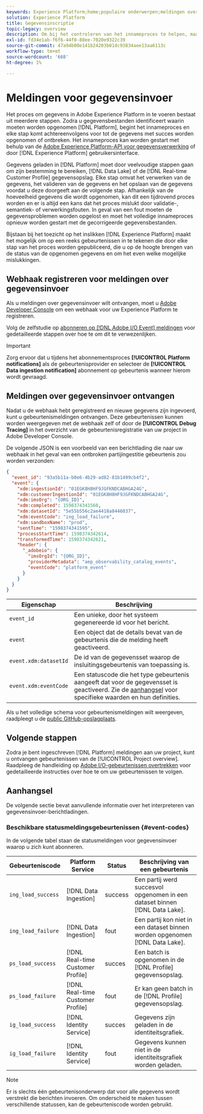 ```yaml
---
keywords: Experience Platform;home;populaire onderwerpen;meldingen over het opnemen van gegevens;meldingen;subscribe gebeurtenissen;statusgebeurtenissen voor het invoeren van gegevens;statusgebeurtenissen;subscribe;statusmeldingen;
solution: Experience Platform
title: Gegevensinscriptie
topic-legacy: overview
description: Om bij het controleren van het innameproces te helpen, maakt Adobe Experience Platform het mogelijk om aan een reeks gebeurtenissen in te tekenen die door elke stap van het proces worden gepubliceerd, die u op de hoogte brengen van de status van de opgenomen gegevens en om het even welke mogelijke mislukkingen.
exl-id: fd34e1ab-f6f6-44f0-88ee-7020e9322c39
source-git-commit: 47a94b00e141b24203b01dc93834aee13aa6113c
workflow-type: tm+mt
source-wordcount: '668'
ht-degree: 1%

---
```


# Meldingen voor gegevensinvoer

Het proces om gegevens in Adobe Experience Platform in te voeren bestaat uit meerdere stappen. Zodra u gegevensbestanden identificeert waarin moeten worden opgenomen [!DNL Platform], begint het innameproces en elke stap komt achtereenvolgens voor tot de gegevens met succes worden opgenomen of ontbreken. Het innameproces kan worden gestart met behulp van de [Adobe Experience Platform-API voor gegevensverwerking](https://www.adobe.io/experience-platform-apis/references/data-ingestion/) of door [!DNL Experience Platform] gebruikersinterface.

Gegevens geladen in [!DNL Platform] moet door veelvoudige stappen gaan om zijn bestemming te bereiken, [!DNL Data Lake] of de [!DNL Real-time Customer Profile] gegevensopslag. Elke stap omvat het verwerken van de gegevens, het valideren van de gegevens en het opslaan van de gegevens voordat u deze doorgeeft aan de volgende stap. Afhankelijk van de hoeveelheid gegevens die wordt opgenomen, kan dit een tijdrovend proces worden en er is altijd een kans dat het proces mislukt door validatie-, semantiek- of verwerkingsfouten. In geval van een fout moeten de gegevensproblemen worden opgelost en moet het volledige innameproces opnieuw worden gestart met de gecorrigeerde gegevensbestanden.

Bijstaan bij het toezicht op het inslikken [!DNL Experience Platform] maakt het mogelijk om op een reeks gebeurtenissen in te tekenen die door elke stap van het proces worden gepubliceerd, die u op de hoogte brengen van de status van de opgenomen gegevens en om het even welke mogelijke mislukkingen.

## Webhaak registreren voor meldingen over gegevensinvoer

Als u meldingen over gegevensinvoer wilt ontvangen, moet u [Adobe Developer Console](https://www.adobe.com/go/devs_console_ui) om een webhaak voor uw Experience Platform te registreren.

Volg de zelfstudie op [abonneren op [!DNL Adobe I/O Event] meldingen](../../observability/alerts/subscribe.md) voor gedetailleerde stappen over hoe te om dit te verwezenlijken.

>[!IMPORTANT]
>
>Zorg ervoor dat u tijdens het abonnementsproces **[!UICONTROL Platform notifications]** als de gebeurtenisprovider en selecteer de **[!UICONTROL Data ingestion notification]** abonnement op gebeurtenis wanneer hierom wordt gevraagd.

## Meldingen over gegevensinvoer ontvangen

Nadat u de webhaak hebt geregistreerd en nieuwe gegevens zijn ingevoerd, kunt u gebeurtenismeldingen ontvangen. Deze gebeurtenissen kunnen worden weergegeven met de webhaak zelf of door de **[!UICONTROL Debug Tracing]** in het overzicht van de gebeurtenisregistratie van uw project in Adobe Developer Console.

De volgende JSON is een voorbeeld van een berichtlading die naar uw webhaak in het geval van een ontbroken partijingestitie gebeurtenis zou worden verzonden:

```json
{
  "event_id": "93a5b11a-b0e6-4b29-ad82-81b1499cb4f2",
  "event": {
    "xdm:ingestionId": "01EGK8H8HF9JGFKNDCABHGA24G",
    "xdm:customerIngestionId": "01EGK8H8HF9JGFKNDCABHGA24G",
    "xdm:imsOrg": "{ORG_ID}",
    "xdm:completed": 1598374341560,
    "xdm:datasetId": "5e55b556c2ae4418a8446037",
    "xdm:eventCode": "ing_load_failure",
    "xdm:sandboxName": "prod",
    "sentTime": "1598374341595",
    "processStartTime": 1598374342614,
    "transformedTime": 1598374342621,
    "header": {
      "_adobeio": {
        "imsOrgId": "{ORG_ID}",
        "providerMetadata": "aep_observability_catalog_events",
        "eventCode": "platform_event"
      }
    }
  }
}
```

| Eigenschap | Beschrijving |
| --- | --- |
| `event_id` | Een unieke, door het systeem gegenereerde id voor het bericht. |
| `event` | Een object dat de details bevat van de gebeurtenis die de melding heeft geactiveerd. |
| `event.xdm:datasetId` | De id van de gegevensset waarop de insluitingsgebeurtenis van toepassing is. |
| `event.xdm:eventCode` | Een statuscode die het type gebeurtenis aangeeft dat voor de gegevensset is geactiveerd. Zie de [aanhangsel](#event-codes) voor specifieke waarden en hun definities. |

Als u het volledige schema voor gebeurtenismeldingen wilt weergeven, raadpleegt u de [public GitHub-opslagplaats](https://github.com/adobe/xdm/blob/master/schemas/notifications/ingestion.schema.json).

## Volgende stappen

Zodra je bent ingeschreven [!DNL Platform] meldingen aan uw project, kunt u ontvangen gebeurtenissen van de [!UICONTROL Project overview]. Raadpleeg de handleiding op [Adobe I/O-gebeurtenissen overtrekken](https://www.adobe.io/apis/experienceplatform/events/docs.html#!adobedocs/adobeio-events/master/support/tracing.md) voor gedetailleerde instructies over hoe te om uw gebeurtenissen te volgen.

## Aanhangsel

De volgende sectie bevat aanvullende informatie over het interpreteren van gegevensinvoer-berichtladingen.

### Beschikbare statusmeldingsgebeurtenissen {#event-codes}

In de volgende tabel staan de statusmeldingen voor gegevensinvoer waarop u zich kunt abonneren.

| Gebeurteniscode | Platform Service | Status | Beschrijving van een gebeurtenis |
| --- | ---------------- | ------ | ----------------- |
| `ing_load_success` | [!DNL Data Ingestion] | success | Een partij werd succesvol opgenomen in een dataset binnen [!DNL Data Lake]. |
| `ing_load_failure` | [!DNL Data Ingestion] | fout | Een partij kon niet in een dataset binnen worden opgenomen [!DNL Data Lake]. |
| `ps_load_success` | [!DNL Real-time Customer Profile] | succes | Een batch is opgenomen in de [!DNL Profile] gegevensopslag. |
| `ps_load_failure` | [!DNL Real-time Customer Profile] | fout | Er kan geen batch in de [!DNL Profile] gegevensopslag. |
| `ig_load_success` | [!DNL Identity Service] | succes | Gegevens zijn geladen in de identiteitsgrafiek. |
| `ig_load_failure` | [!DNL Identity Service] | fout | Gegevens kunnen niet in de identiteitsgrafiek worden geladen. |

>[!NOTE]
>
>Er is slechts één gebeurtenisonderwerp dat voor alle gegevens wordt verstrekt die berichten invoeren. Om onderscheid te maken tussen verschillende statussen, kan de gebeurteniscode worden gebruikt.
